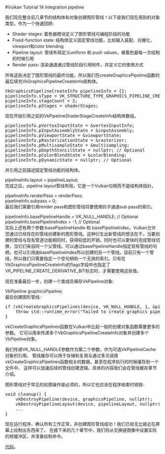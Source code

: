 #Vulkan Tutorial 14 Integration pipeline


我们现在整合前几章节的结构体和对象创建图形管线！以下是我们现在用到的对象类型，作为一个快速回顾:

* Shader stages: 着色器模块定义了图形管线可编程阶段的功能
* Fixed-function state: 结构体定义固定管线功能，比如输入装配、光栅化、viewport和color blending
* Pipeline layout: 管线布局定义uniform 和 push values，被着色器每一次绘制的时候引用
* Render pass: 渲染通道通过管线阶段引用附件，并定义它的使用方式

所有这些决定了图形管线的最终功能，所以我们在createGraphicsPipeline函数的最后填充VkGraphicsPipelineCreateInfo结构体。

<pre>
VkGraphicsPipelineCreateInfo pipelineInfo = {};
pipelineInfo.sType = VK_STRUCTURE_TYPE_GRAPHICS_PIPELINE_CREATE_INFO;
pipelineInfo.stageCount = 2;
pipelineInfo.pStages = shaderStages;
</pre>

现在开始引用之前的VkPipelineShaderStageCreateInfo结构体数组。

<pre>
pipelineInfo.pVertexInputState = &vertexInputInfo;
pipelineInfo.pInputAssemblyState = &inputAssembly;
pipelineInfo.pViewportState = &viewportState;
pipelineInfo.pRasterizationState = &rasterizer;
pipelineInfo.pMultisampleState = &multisampling;
pipelineInfo.pDepthStencilState = nullptr; // Optional
pipelineInfo.pColorBlendState = &colorBlending;
pipelineInfo.pDynamicState = nullptr; // Optional
</pre>


并引用之前描述固定管线功能的结构体。

pipelineInfo.layout = pipelineLayout;  
完成之后，pipeline layout管线布局，它是一个Vulkan句柄而不是结构体指针。

pipelineInfo.renderPass = renderPass;  
pipelineInfo.subpass = 0;  
最后我们需要引用render pass和图形管线将要使用的子通道sub pass的索引。

pipelineInfo.basePipelineHandle = VK_NULL_HANDLE; // Optional  
pipelineInfo.basePipelineIndex = -1; // Optional  
实际上还有两个参数:basePipelineHandle 和 basePipelineIndex。Vulkan允许您通过已经存在的管线创建新的图形管线。这种衍生出新管线的想法在于，当要创建的管线与现有管道功能相同时，获得较低的开销，同时也可以更快的完成管线切换，当它们来自同一个父管线。可以通过basePipelineHandle指定现有管线的句柄，也可以引用由basePipelineIndex所以创建的另一个管线。目前只有一个管线，所以我们只需要指定一个空句柄和一个无效的索引。只有在VkGraphicsPipelineCreateInfo的flags字段中也指定了VK_PIPELINE_CREATE_DERIVATIVE_BIT标志时，才需要使用这些值。


现在准备最后一步，创建一个类成员保存VkPipeline对象:

VkPipeline graphicsPipeline;  
最后创建图形管线:

<pre>
if (vkCreateGraphicsPipelines(device, VK_NULL_HANDLE, 1, &pipelineInfo, nullptr, &graphicsPipeline) != VK_SUCCESS) {
    throw std::runtime_error("failed to create graphics pipeline!");
}
</pre>

vkCreateGraphicsPipelines函数在Vulkan中比起一般的创建对象函数需要更多的参数。
它可以用来传递多个VkGraphicsPipelineCreateInfo对象并创建多个VkPipeline对象。

我们传递VK_NULL_HANDLE参数作为第二个参数，作为可选VkPipelineCache对象的引用。
管线缓存可以用于存储和复用与通过多次调用vkCreateGraphicsPipelines函数相关的数据，甚至在程序执行的时候缓存到一个文件中。
这样可以加速后续的管线创建逻辑。具体的内容我们会在管线缓存章节介绍。

 

图形管线对于常见的绘图操作是必须的，所以它也应该在程序结束时销毁:

<pre>
void cleanup() {
    vkDestroyPipeline(device, graphicsPipeline, nullptr);
    vkDestroyPipelineLayout(device, pipelineLayout, nullptr);
    ...
}
</pre>

现在运行程序，确认所有工作正常，并创建图形管线成功！我们已经无比接近在屏幕上绘制出东西来了。
在接下来的几个章节中，我们将从交换链图像中设置实际的帧缓冲区，并准备绘制命令。


[代码](src/14.cpp)。
